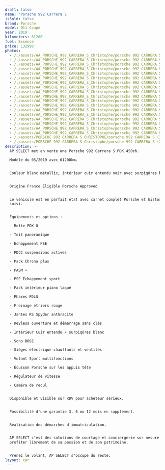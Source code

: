 ```yaml
---
draft: false
name: 'Porsche 992 Carrera S '
isSold: false
brand: Porsche
model: 911 Coupe
year: 2019
kilometers: 61200
fuel: Essence
price: 132990
photos:
  - /./assets/AA_PORSCHE_992_CARRERA_S_Christophe/porsche 992 CARRERA S (3).jpg
  - /./assets/AA_PORSCHE_992_CARRERA_S_Christophe/porsche 992 CARRERA S (2).jpg
  - /./assets/AA_PORSCHE_992_CARRERA_S_Christophe/porsche 992 CARRERA S (18).jpg
  - /./assets/AA_PORSCHE_992_CARRERA_S_Christophe/porsche 992 CARRERA S (20).jpg
  - /./assets/AA_PORSCHE_992_CARRERA_S_Christophe/porsche 992 CARRERA S (16).jpg
  - /./assets/AA_PORSCHE_992_CARRERA_S_Christophe/porsche 992 CARRERA S (7).jpg
  - /./assets/AA_PORSCHE_992_CARRERA_S_Christophe/porsche 992 CARRERA S (14).jpg
  - /./assets/AA_PORSCHE_992_CARRERA_S_Christophe/porsche 992 CARRERA S (4).jpg
  - /./assets/AA_PORSCHE_992_CARRERA_S_Christophe/porsche 992 CARRERA S (12).jpg
  - /./assets/AA_PORSCHE_992_CARRERA_S_Christophe/porsche 992 CARRERA S (11).jpg
  - /./assets/AA_PORSCHE_992_CARRERA_S_Christophe/porsche 992 CARRERA S (10).jpg
  - /./assets/AA_PORSCHE_992_CARRERA_S_Christophe/porsche 992 CARRERA S (15).jpg
  - /./assets/AA_PORSCHE_992_CARRERA_S_Christophe/porsche 992 CARRERA S (33).jpg
  - /./assets/AA_PORSCHE_992_CARRERA_S_Christophe/porsche 992 CARRERA S (25).jpg
  - /./assets/AA_PORSCHE_992_CARRERA_S_Christophe/porsche 992 CARRERA S (27).jpg
  - /./assets/AA_PORSCHE_992_CARRERA_S_Christophe/porsche 992 CARRERA S (32).jpg
  - /./assets/AA_PORSCHE_992_CARRERA_S_Christophe/porsche 992 CARRERA S (31).jpg
  - /./assets/AA_PORSCHE_992_CARRERA_S_Christophe/porsche 992 CARRERA S (30).jpg
  - /./assets/PORSCHE 992 CARRERA S CHRISTOPHE/porsche 992 CARRERA S (28).jpg
  - /./assets/PORSCHE 992 CARRERA S Christophe/porsche 992 CARRERA S (22).jpg
description: >-
  AP SELECT met en vente une Porsche 992 Carrera S PDK 450ch.

  Modèle du 05/2019 avec 61200km.


  Couleur blanc métallic, intérieur cuir entendu noir avec surpiqûres blanc.


  Origine France Éligible Porsche Approved


  Le véhicule est en parfait état avec carnet complet Porsche et historique
  suivi.


  Équipements et options :

  - Boîte PDK 8

  - Toit panoramique

  - Échappement PSE

  - PDCC suspensions actives

  - Pack Chrono plus

  - PASM +

  - PSE Échappement sport

  - Pack intérieur piano laqué

  - Phares PDLS

  - Freinage étriers rouge

  - Jantes RS Spyder anthracite

  - Keyless ouverture et démarrage sans clés

  - Intérieur Cuir entendu / surpiqûres blanc

  - Sono BOSE

  - Sièges électrique chauffants et ventilés

  - Volant Sport multifonctions

  - Écusson Porsche sur les appuis tête

  - Régulateur de vitesse

  - Caméra de recul


  Disponible et visible sur RDV pour acheteur sérieux.


  Possibilité d'une garantie 3, 6 ou 12 mois en supplément.


  Réalisation des démarches d'immatriculation.


  AP SELECT c'est des solutions de courtage et conciergerie sur mesure pour
  profiter librement de sa passion et de son patrimoine.


  Prenez le volant, AP SELECT s'occupe du reste.
layout: car
---
```


